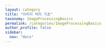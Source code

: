 ```yaml
---
layout: category
title: "이미지 처리 기초"
taxonomy: ImageProcessingBasics
permalink: /categories/ImageProcessingBasics
author_profile: false
sidebar:
  nav: "docs"
---
```

